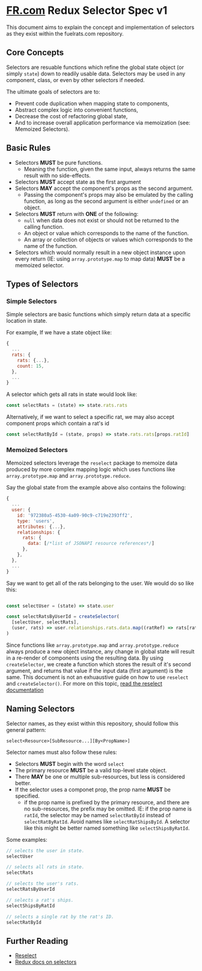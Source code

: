# [FR.com][fuelrats] Redux Selector Spec v1

This document aims to explain the concept and implementation of selectors as they exist within the fuelrats.com repository.


## Core Concepts

Selectors are resuable functions which refine the global state object (or simply `state`) down to readily usable data. Selectors may be used in any component, class, or even by other selectors if needed.

The ultimate goals of selectors are to:
* Prevent code duplication when mapping state to components,
* Abstract complex logic into convenient functions,
* Decrease the cost of refactoring global state,
* And to increase overall application performance via memoization (see: Memoized Selectors).





## Basic Rules

* Selectors **MUST** be pure functions.
  * Meaning the function, given the same input, always returns the same result with no side-effects.
* Selectors **MUST** accept state as the first argument
* Selectors **MAY** accept the component's props as the second argument.
  * Passing the component's props may also be emulated by the calling function, as long as the second argument is either `undefined` or an object.
* Selectors **MUST** return with **ONE** of the following:
  * `null` when data does not exist or should not be returned to the calling function.
  * An object or value which corresponds to the name of the function.
  * An array or collection of objects or values which corresponds to the name of the function.
* Selectors which would normally result in a new object instance upon every return (IE: using `array.prototype.map` to map data) **MUST** be a memoized selector.





## Types of Selectors


### Simple Selectors

Simple selectors are basic functions which simply return data at a specific location in state.

For example, If we have a state object like:
```javascript
{
  ...
  rats: {
    rats: {...},
    count: 15,
  },
  ...
}
```

A selector which gets all rats in state would look like:
```javascript
const selectRats = (state) => state.rats.rats
```

Alternatively, if we want to select a specific rat, we may also accept component props which contain a rat's id

```javascript
const selectRatById = (state, props) => state.rats.rats[props.ratId]
```





### Memoized Selectors

Memoized selectors leverage the `reselect` package to memoize data produced by more complex mapping logic which uses functions like `array.prototype.map` and `array.prototype.reduce`.

Say the global state from the example above also contains the following:
```javascript
{
  ...
  user: {
    id: '972380a5-4530-4a09-90c9-c719e2393ff2',
    type: 'users',
    attributes: {...},
    relationships: {
      rats: {
        data: [/*list of JSONAPI resource references*/]
      },
    },
  },
  ...
}
```
Say we want to get all of the rats belonging to the user. We would do so like this:

```javascript

const selectUser = (state) => state.user

const selectRatsByUserId = createSelector(
  [selectUser, selectRats],
  (user, rats) => user.relationships.rats.data.map((ratRef) => rats[ratRef.id])
)

```
Since functions like `array.prototype.map` and `array.prototype.reduce` always produce a new object instance, any change in global state will result in a re-render of components using the resulting data. By using `createSelector`, we create a function which stores the result of it's second argument, and returns that value if the input data (first argument) is the same. This document is not an exhuaustive guide on how to use `reselect` and `createSelector()`. For more on this topic, [read the reselect documentation][reselect-documentation]





## Naming Selectors

Selector names, as they exist within this repository, should follow this general pattern:

```
select<Resource>[SubResource...][By<PropName>]
```

Selector names must also follow these rules:

* Selectors **MUST** begin with the word `select`
* The primary resource **MUST** be a valid top-level state object.
* There **MAY** be one or multiple sub-resources, but less is considered better.
* If the selector uses a componet prop, the prop name **MUST** be specified.
    * if the prop name is prefixed by the primary resource, and there are no sub-resources, the prefix may be omitted. IE: if the prop name is `ratId`, the selector may be named `selectRatById` instead of `selectRatByRatId`. Avoid names like `selectRatShipsById`. A selector like this might be better named something like `selectShipsByRatId`.

Some examples:
```javascript
// selects the user in state.
selectUser

// selects all rats in state.
selectRats

// selects the user's rats.
selectRatsByUserId

// selects a rat's ships.
selectShipsByRatId

// selects a single rat by the rat's ID.
selectRatById
```

## Further Reading

* [Reselect][reselect-documentation]
* [Redux docs on selectors][redux-computing-derived]

[fuelrats]: https://fuelrats.com/
[reselect-documentation]: https://github.com/reduxjs/reselect
[redux-computing-derived]: https://redux.js.org/recipes/computing-derived-data
